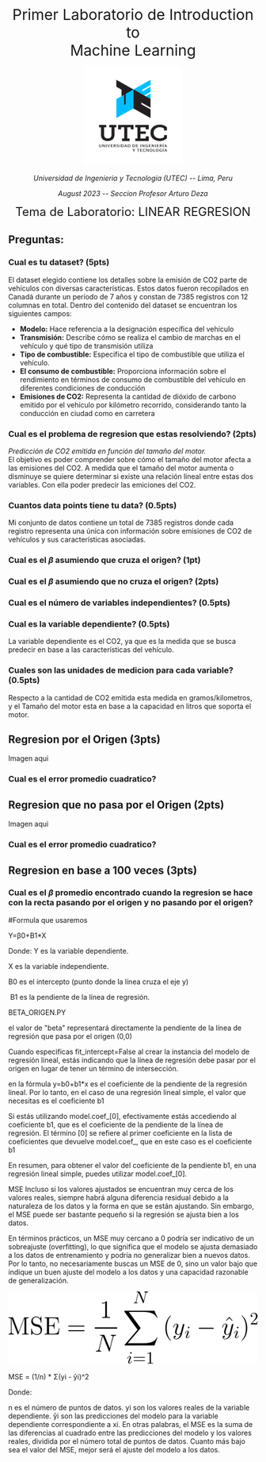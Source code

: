 
<p align="center">  
<span style="font-size: 30px;">
    Primer Laboratorio de Introduction to <br> Machine Learning  
</span >
</p>
<p align="center">
  <img src="image.png" alt="logo UTEC" width=200 height=200>
</p>
<p align="center"> 
  <em >
    Universidad de Ingenieria y Tecnologia (UTEC) -- Lima, Peru
  </em>  
</p>
  
<p align="center"> 
  <em >
    August 2023 -- Seccion Profesor Arturo Deza <br>    
  </em>  
</p> 
<p align="center"> 
  <span style="font-size: 24px;">
    Tema de Laboratorio: LINEAR REGRESION
  </span >
</p> 

## Preguntas:  

### Cual es tu dataset? (5pts)  

El dataset elegido contiene los detalles sobre la emisión de CO2 parte de vehículos con diversas características. Estos datos fueron recopilados en Canadá durante un período de 7 años y constan de 7385 registros con 12 columnas en total. Dentro del contenido del dataset se encuentran los siguientes campos:  

-  **Modelo:** Hace referencia a la designación específica del vehículo  
-  **Transmisión:**  Describe cómo se realiza el cambio de marchas en el vehículo y qué tipo de transmisión utiliza  
-  **Tipo de combustible:** Especifica el tipo de combustible que utiliza el vehículo.  
-  **El consumo de combustible:** Proporciona información sobre el rendimiento en términos de consumo de combustible del vehículo en diferentes condiciones de conducción  
-  **Emisiones de CO2:** Representa la cantidad de dióxido de carbono emitido por el vehículo por kilómetro recorrido, considerando tanto la conducción en ciudad como en carretera  

### Cual es el problema de regresion que estas resolviendo? (2pts)  
_*Predicción de CO2 emitida en función del tamaño del motor.*_  
El objetivo es poder comprender sobre cómo el tamaño del motor afecta a las emisiones del CO2. A medida que el tamaño del motor aumenta o disminuye se quiere determinar si existe una relación lineal entre estas dos variables. Con ella poder predecir las emiciones del CO2.

### Cuantos data points tiene tu data? (0.5pts)  
Mi conjunto de datos contiene un total de 7385 registros donde cada registro representa una única con información sobre emisiones de CO2 de vehículos y sus características asociadas.  

### Cual es el $\beta$ asumiendo que cruza el origen? (1pt)  

### Cual es el $\beta$ asumiendo que no cruza el origen? (2pts)  

### Cual es el número de variables independientes? (0.5pts)  

### Cual es la variable dependiente? (0.5pts)  
La variable dependiente es el CO2, ya que es la medida que se busca predecir en base a las características del vehículo.  

### Cuales son las unidades de medicion para cada variable? (0.5pts)  
Respecto a la cantidad de CO2 emitida esta medida en gramos/kilometros, y el Tamaño del motor esta en base a la capacidad en litros que soporta el motor.  

## Regresion por el Origen (3pts)  
Imagen aqui  

### Cual es el error promedio cuadratico?   

## Regresion que no pasa por el Origen (2pts)  
Imagen aqui  

### Cual es el error promedio cuadratico?  


## Regresion en base a 100 veces (3pts)  

### Cual es el $\beta$ promedio encontrado cuando la regresion se hace con la recta pasando por el origen y no pasando por el origen? 







#Formula que usaremos 

Y=β0+B1*X

Donde:
Y es la variable dependiente.

X es la variable independiente.

B0 es el intercepto (punto donde la línea cruza el eje y)

​
B1 es la pendiente de la línea de regresión.









BETA_ORIGEN.PY

el valor de "beta" representará directamente la pendiente de la línea de regresión que pasa por el origen (0,0)

Cuando especificas fit_intercept=False al crear la instancia del modelo de regresión lineal, estás indicando que la línea de regresión debe pasar por el origen en lugar de tener un término de intersección.


 en la fórmula 
    y=b0+b1*x
  es el coeficiente de la pendiente de la regresión lineal. Por lo tanto, en el caso de una regresión lineal simple, el valor que necesitas es el coeficiente b1

Si estás utilizando model.coef_[0], efectivamente estás accediendo al coeficiente b1,
 que es el coeficiente de la pendiente de la línea de regresión. El término [0] se refiere al primer coeficiente en la lista de coeficientes que devuelve model.coef_, que en este caso es el coeficiente b1

En resumen, para obtener el valor del coeficiente de la pendiente b1, en una regresión lineal simple, puedes utilizar model.coef_[0].






MSE
Incluso si los valores ajustados se encuentran muy cerca de los valores reales, siempre habrá alguna diferencia residual debido a la naturaleza de los datos y la forma en que se están ajustando. Sin embargo, el MSE puede ser bastante pequeño si la regresión se ajusta bien a los datos.

En términos prácticos, un MSE muy cercano a 0 podría ser indicativo de un sobreajuste (overfitting), lo que significa que el modelo se ajusta demasiado a los datos de entrenamiento y podría no generalizar bien a nuevos datos. Por lo tanto, no necesariamente buscas un MSE de 0, sino un valor bajo que indique un buen ajuste del modelo a los datos y una capacidad razonable de generalización.



![MSE](MSE.png)

MSE = (1/n) * Σ(yi - ŷi)^2

Donde:

n es el número de puntos de datos.
yi son los valores reales de la variable dependiente.
ŷi son las predicciones del modelo para la variable dependiente correspondiente a xi.
En otras palabras, el MSE es la suma de las diferencias al cuadrado entre las predicciones del modelo y los valores reales, dividida por el número total de puntos de datos. Cuanto más bajo sea el valor del MSE, mejor será el ajuste del modelo a los datos.